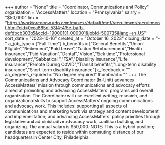 +++
author = "None"
title = "Coordinator, Communications and Policy"
organization = "AccessMatters"
location = "Pennsylvania"
salary = "$50,000"
link = "https://workforcenow.adp.com/mascsr/default/mdf/recruitment/recruitment.html?cid=0eca885d-53f4-415e-bafb-defdbcb303b5&ccId=19000101_000001&jobId=500735&lang=en_US"
sort_date = "2023-10-16"
created_at = "October 16, 2023"
closing_date = "-"
a_job_type = ["Full Time"]
b_benefits = ["General Benefits","Union-Eligible","Retirement","Paid Leave","Tuition Reimbursement","Health Insurance","Paid Vacation","Dental","Vision","Sick time","Professional development","Sabbatical ","FSA","Disability insurance","Life insurance","Remote During COVID","Transit benefits","Long-term disability insurance","Short-term disability insurance"]
c_feedback = ""
aa_degrees_required = "No degree required"
thumbnail = ""
+++
The Communications and Advocacy Coordinator (In-Unit) advances AccessMatters' mission through communications and advocacy efforts aimed at promoting and advancing AccessMatters' programs and overall organization. The Coordinator will use excellent writing, research, and organizational skills to support AccessMatters’ ongoing communications and advocacy work. This includes: supporting all aspects of communications and marketing work via strategy and content development and implementation; and advancing AccessMatters' policy priorities through legislative and administrative advocacy work, coalition building, and organizing. The annual salary is $50,000. NOTE: This is a hybrid position; candidates are expected to reside within commuting distance of our headquarters in Center City, Philadelphia.